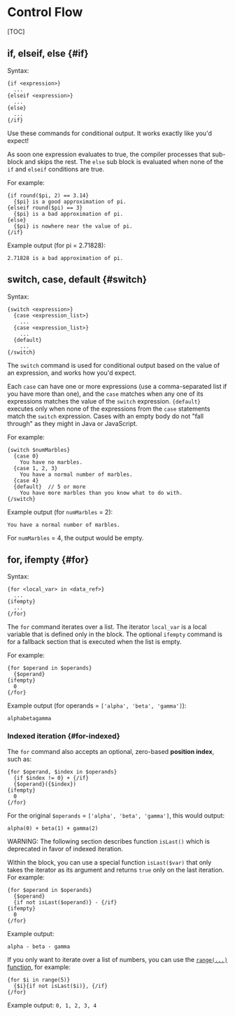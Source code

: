 # Control Flow

[TOC]

## if, elseif, else {#if}

Syntax:

```soy
{if <expression>}
  ...
{elseif <expression>}
  ...
{else}
  ...
{/if}
```

Use these commands for conditional output. It works exactly like you'd expect!

As soon one expression evaluates to true, the compiler processes that sub-block
and skips the rest. The `else` sub block is evaluated when none of the `if` and
`elseif` conditions are true.

For example:

```soy
{if round($pi, 2) == 3.14}
  {$pi} is a good approximation of pi.
{elseif round($pi) == 3}
  {$pi} is a bad approximation of pi.
{else}
  {$pi} is nowhere near the value of pi.
{/if}
```

Example output (for pi = 2.71828):

```
2.71828 is a bad approximation of pi.
```

## switch, case, default {#switch}

Syntax:

```soy
{switch <expression>}
  {case <expression_list>}
    ...
  {case <expression_list>}
    ...
  {default}
    ...
{/switch}
```

The `switch` command is used for conditional output based on the value of an
expression, and works how you'd expect.

Each `case` can have one or more expressions (use a comma-separated list if you
have more than one), and the `case` matches when any one of its expressions
matches the value of the `switch` expression. `{default}` executes only when
none of the expressions from the `case` statements match the `switch`
expression. Cases with an empty body do not "fall through" as they might in Java
or JavaScript.

For example:

```soy
{switch $numMarbles}
  {case 0}
    You have no marbles.
  {case 1, 2, 3}
    You have a normal number of marbles.
  {case 4}
  {default}  // 5 or more
    You have more marbles than you know what to do with.
{/switch}
```

Example output (for `numMarbles` = 2):

```
You have a normal number of marbles.
```

For `numMarbles` = 4, the output would be empty.

## for, ifempty {#for}

Syntax:

```soy
{for <local_var> in <data_ref>}
  ...
{ifempty}
  ...
{/for}
```

The `for` command iterates over a list. The iterator `local_var` is a local
variable that is defined only in the block. The optional `ifempty` command is
for a fallback section that is executed when the list is empty.

For example:

```soy
{for $operand in $operands}
  {$operand}
{ifempty}
  0
{/for}
```

Example output (for operands = `['alpha', 'beta', 'gamma']`):

```
alphabetagamma
```

### Indexed iteration {#for-indexed}

The `for` command also accepts an optional, zero-based **position index**, such
as:

```soy
{for $operand, $index in $operands}
  {if $index != 0} + {/if}
  {$operand}({$index})
{ifempty}
  0
{/for}
```

For the original `$operands` = `['alpha', 'beta', 'gamma']`, this would output:

```
alpha(0) + beta(1) + gamma(2)
```

WARNING: The following section describes function `isLast()` which is deprecated
in favor of indexed iteration.

Within the block, you can use a special function `isLast($var)` that only takes
the iterator as its argument and returns `true` only on the last iteration. For
example:

```soy
{for $operand in $operands}
  {$operand}
  {if not isLast($operand)} - {/if}
{ifempty}
  0
{/for}
```

Example output:

```
alpha - beta - gamma
```

If you only want to iterate over a list of numbers, you can use the
[`range(...)` function](functions.md#range), for example:

```soy
{for $i in range(5)}
  {$i}{if not isLast($i)}, {/if}
{/for}
```

Example output: `0, 1, 2, 3, 4`
